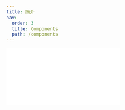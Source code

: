 ```yaml
---
title: 简介
nav:
  order: 3
  title: Components
  path: /components
---
```


<embed src="../../packages/components/README.md" />

